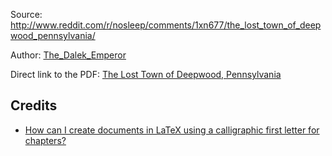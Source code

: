 Source: http://www.reddit.com/r/nosleep/comments/1xn677/the_lost_town_of_deepwood_pennsylvania/

Author: [The_Dalek_Emperor](http://www.reddit.com/user/The_Dalek_Emperor)

Direct link to the PDF: [The Lost Town of Deepwood, Pennsylvania](https://github.com/MartinThoma/free-books/blob/master/Reddit-nosleep/The-Dalek-Emperor/Deepwood-series/The-Lost-Town-of-Deepwood-Pennsylvania/The-Lost-Town-of-Deepwood-Pennsylvania.pdf?raw=true)

## Credits

* [How can I create documents in LaTeX using a calligraphic first letter for chapters?](http://tex.stackexchange.com/q/769/5645)